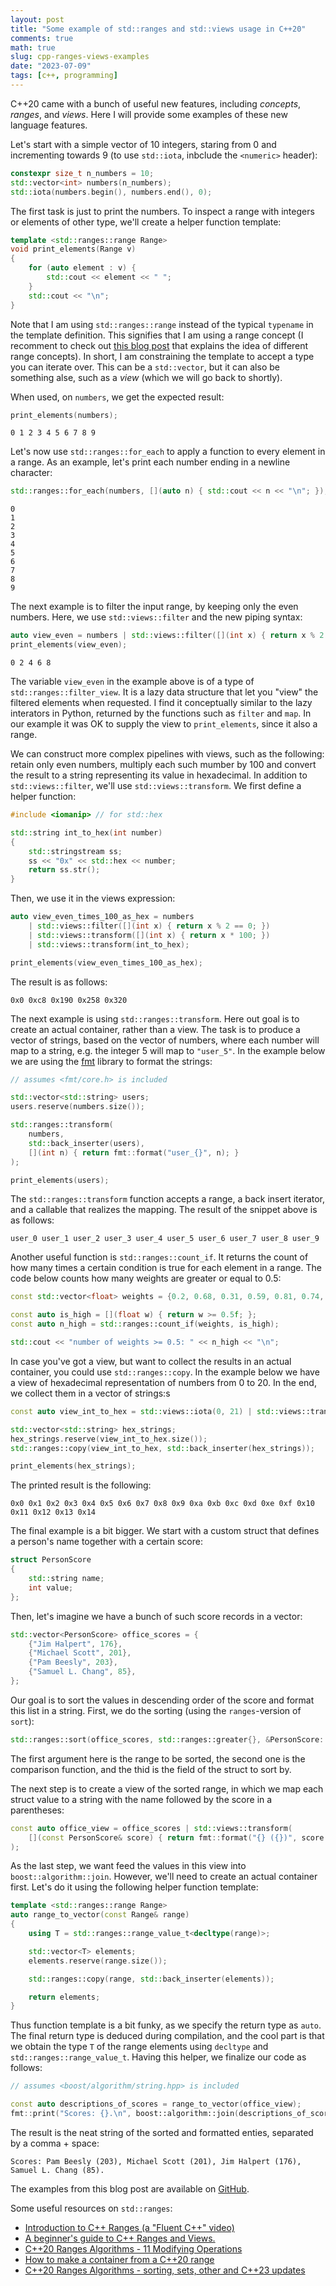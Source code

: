 ```yaml
---
layout: post
title: "Some example of std::ranges and std::views usage in C++20"
comments: true
math: true
slug: cpp-ranges-views-examples
date: "2023-07-09"
tags: [c++, programming]
---
```


C++20 came with a bunch of useful new features, including *concepts*, *ranges*, and *views*. Here I will provide some examples of these new language features. 

Let's start with a simple vector of 10 integers, staring from 0 and incrementing towards 9 (to use `std::iota`, inbclude the `<numeric>` header):

```c++
constexpr size_t n_numbers = 10;
std::vector<int> numbers(n_numbers);
std::iota(numbers.begin(), numbers.end(), 0);
```

The first task is just to print the numbers. To inspect a range with integers or elements of other type, we'll create a helper function template:

```c++
template <std::ranges::range Range>
void print_elements(Range v)
{
    for (auto element : v) {
        std::cout << element << " ";
    }
    std::cout << "\n";
}
```

Note that I am using `std::ranges::range` instead of the typical `typename` in the template definition. This signifies that I am using a range concept (I recomment to check out [this blog post](https://hannes.hauswedell.net/post/2019/11/30/range_intro/) that explains the idea of different range concepts). In short, I am constraining the template to accept a type you can iterate over. This can be a `std::vector`, but it can also be something alse, such as a *view* (which we will go back to shortly).

When used, on `numbers`, we get the expected result:

```c++
print_elements(numbers);
```

```
0 1 2 3 4 5 6 7 8 9
```

Let's now use `std::ranges::for_each` to apply a function to every element in a range. As an example, let's print each number ending in a newline character:

```c++
std::ranges::for_each(numbers, [](auto n) { std::cout << n << "\n"; });
```

```
0
1
2
3
4
5
6
7
8
9
```

The next example is to filter the input range, by keeping only the even numbers. Here, we use `std::views::filter` and the new piping syntax:

```c++
auto view_even = numbers | std::views::filter([](int x) { return x % 2 == 0; });
print_elements(view_even);
```

```
0 2 4 6 8
```

The variable `view_even` in the example above is of a type of `std::ranges::filter_view`. It is a lazy data structure that let you "view" the filtered elements when requested. I find it conceptually similar to the lazy interators in Python, returned by the functions such as `filter` and `map`. In our example it was OK to supply the view to `print_elements`, since it also a range.

We can construct more complex pipelines with views, such as the following: retain only even numbers, multiply each such mumber by 100 and convert the result to a string representing its value in hexadecimal. In addition to `std::views::filter`, we'll use `std::views::transform`. We first define a helper function:

```c++
#include <iomanip> // for std::hex

std::string int_to_hex(int number)
{
    std::stringstream ss;
    ss << "0x" << std::hex << number;
    return ss.str();
}
```

Then, we use it in the views expression:

```c++
auto view_even_times_100_as_hex = numbers
    | std::views::filter([](int x) { return x % 2 == 0; })
    | std::views::transform([](int x) { return x * 100; })
    | std::views::transform(int_to_hex);

print_elements(view_even_times_100_as_hex);
```

The result is as follows:

```
0x0 0xc8 0x190 0x258 0x320
```

The next example is using `std::ranges::transform`. Here out goal is to create an actual container, rather than a view. The task is to produce a vector of strings, based on the vector of numbers, where each number will map to a string, e.g. the integer 5 will map to `"user_5"`. In the example below we are using the [fmt](https://fmt.dev) library to format the strings:

```c++
// assumes <fmt/core.h> is included

std::vector<std::string> users;
users.reserve(numbers.size());

std::ranges::transform(
    numbers,
    std::back_inserter(users),
    [](int n) { return fmt::format("user_{}", n); }
);

print_elements(users);
```
The `std::ranges::transform` function accepts a range, a back insert iterator, and a callable that realizes the mapping. The result of the snippet above is as follows:

```
user_0 user_1 user_2 user_3 user_4 user_5 user_6 user_7 user_8 user_9
```

Another useful function is `std::ranges::count_if`. It returns the count of how many times a certain condition is true for each element in a range. The code below counts how many weights are greater or equal to 0.5:

```c++
const std::vector<float> weights = {0.2, 0.68, 0.31, 0.59, 0.81, 0.74, 0.14};

const auto is_high = [](float w) { return w >= 0.5f; };
const auto n_high = std::ranges::count_if(weights, is_high);

std::cout << "number of weights >= 0.5: " << n_high << "\n";
```

In case you've got a view, but want to collect the results in an actual container, you could use `std::ranges::copy`. In the example below we have a view of hexadecimal representation of numbers from 0 to 20. In the end, we collect them in a vector of strings:s

```c++
const auto view_int_to_hex = std::views::iota(0, 21) | std::views::transform(int_to_hex);

std::vector<std::string> hex_strings;
hex_strings.reserve(view_int_to_hex.size());
std::ranges::copy(view_int_to_hex, std::back_inserter(hex_strings));

print_elements(hex_strings);
```

The printed result is the following:

```
0x0 0x1 0x2 0x3 0x4 0x5 0x6 0x7 0x8 0x9 0xa 0xb 0xc 0xd 0xe 0xf 0x10 0x11 0x12 0x13 0x14
```

The final example is a bit bigger. We start with a custom struct that defines a person's name together with a certain score:

```c++
struct PersonScore
{
    std::string name;
    int value;
};
```

Then, let's imagine we have a bunch of such score records in a vector:

```c++
std::vector<PersonScore> office_scores = {
    {"Jim Halpert", 176},
    {"Michael Scott", 201},
    {"Pam Beesly", 203},
    {"Samuel L. Chang", 85},
};
```

Our goal is to sort the values in descending order of the score and format this list in a string. First, we do the sorting (using the `ranges`-version of `sort`):

```c++
std::ranges::sort(office_scores, std::ranges::greater{}, &PersonScore::value);
```

The first argument here is the range to be sorted, the second one is the comparison function, and the thid is the field of the struct to sort by.

The next step is to create a view of the sorted range, in which we map each struct value to a string with the name followed by the score in a parentheses:

```c++
const auto office_view = office_scores | std::views::transform(
    [](const PersonScore& score) { return fmt::format("{} ({})", score.name, score.value); }
);
```

As the last step, we want feed the values in this view into `boost::algorithm::join`. However, we'll need to create an actual container first. Let's do it using the following helper function template:

```c++
template <std::ranges::range Range>
auto range_to_vector(const Range& range)
{
    using T = std::ranges::range_value_t<decltype(range)>;

    std::vector<T> elements;
    elements.reserve(range.size());

    std::ranges::copy(range, std::back_inserter(elements));

    return elements;
}
```

Thus function template is a bit funky, as we specify the return type as `auto`. The final return type is deduced during compilation, and the cool part is that we obtain the type `T` of the range elements using `decltype` and `std::ranges::range_value_t`. Having this helper, we finalize our code as follows:

```c++
// assumes <boost/algorithm/string.hpp> is included

const auto descriptions_of_scores = range_to_vector(office_view);
fmt::print("Scores: {}.\n", boost::algorithm::join(descriptions_of_scores, ", "));
```

The result is the neat string of the sorted and formatted enties, separated by a comma + space:

```
Scores: Pam Beesly (203), Michael Scott (201), Jim Halpert (176), Samuel L. Chang (85).
```

The examples from this blog post are available on [GitHub](https://github.com/semeniuta/demo_cpp/blob/master/src/demo_ranges.cpp).

Some useful resources on `std::ranges`:

 * [Introduction to C++ Ranges (a "Fluent C++" video)](https://www.youtube.com/watch?v=4p21wBOplPQ)
 * [A beginner's guide to C++ Ranges and Views.](https://hannes.hauswedell.net/post/2019/11/30/range_intro)
 * [C++20 Ranges Algorithms - 11 Modifying Operations](https://www.cppstories.com/2022/ranges-alg-part-two)
 * [How to make a container from a C++20 range](https://timur.audio/how-to-make-a-container-from-a-c20-range)
 * [C++20 Ranges Algorithms - sorting, sets, other and C++23 updates](https://www.cppstories.com/2022/ranges-alg-part-three)




